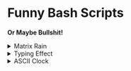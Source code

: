 # Funny Bash Scripts
**Or Maybe Bullshit!**

<details>
  <summary>Matrix Rain</summary>
<br>
![Matrix GIF](gifs/matrix.gif)
</details>

<details>
  <summary>Typing Effect</summary>
<br>
![Type GIF](gifs/type.gif)
</details>

<details>
  <summary>ASCII Clock</summary>
<br>
![Clock GIF](gifs/clock.gif)
</details>
